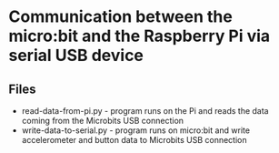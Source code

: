 # Communication between the micro:bit and the Raspberry Pi via serial USB device

## Files

- read-data-from-pi.py		- program runs on the Pi and reads the data coming from the Microbits USB connection 
- write-data-to-serial.py	- program runs on micro:bit and write accelerometer and button data to Microbits USB connection
